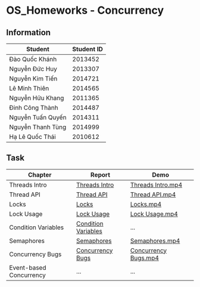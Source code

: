 # OS_Homeworks - Concurrency

## Information

Student | Student ID
--------|-----------
Đào Quốc Khánh | 2013452
Nguyễn Đức Huy | 2013307
Nguyễn Kim Tiến | 2014721
Lê Minh Thiên | 2014565
Nguyễn Hữu Khang | 2011365
Đinh Công Thành | 2014487
Nguyễn Tuấn Quyến | 2014311
Nguyễn Thanh Tùng | 2014999
Hạ Lê Quốc Thái | 2010612

## Task

Chapter | Report | Demo
--------|--------|-------
Threads Intro | [Threads Intro](https://drive.google.com/file/d/14zz_rek5jsBFqRO5GUWkW2b4Dng8mERj/view?usp=sharing) | [Threads Intro.mp4](https://drive.google.com/file/d/14zz_rek5jsBFqRO5GUWkW2b4Dng8mERj/view?usp=sharing)
Thread API | [Thread API](https://github.com/quockhanhdao/OS_Homeworks/files/8262220/Q.A.md) | [Thread API.mp4](https://drive.google.com/file/d/1wiBHZycks-uYEb_Dc_LZm_Pel9C1hyB2/view?usp=sharing)
Locks | [Locks](https://drive.google.com/file/d/1Y8SPXnEuBjmTbgmNAkJ5Eb_GlG2F6vzo/view?usp=sharing) | [Locks.mp4](https://drive.google.com/file/d/1IwlJNFoMS3705ufifeeVkHN7Ucy0Nn5X/view?usp=sharing)
Lock Usage | [Lock Usage](https://drive.google.com/file/d/1MWipR5YUIWpnjDGykkaxfDDXoP_43Lny/view?usp=sharing) | [Lock Usage.mp4](https://drive.google.com/file/d/1_o3WoZMXLxztINDHlMABT0inujdVEmft/view?usp=sharing)
Condition Variables | [Condition Variables](https://drive.google.com/file/d/16G1cmWuHRY4IbEgZjZdj4oK0-O2XlkLM/view?usp=sharing) | ...
Semaphores | [Semaphores](https://drive.google.com/file/d/1qYJsc7s6qIHhgFhCqU-5l1lpErwpiBWU/view?usp=sharing) | [Semaphores.mp4](https://drive.google.com/file/d/1QMllFqCTLXTbt3U4qz9xM0ezGdvylwEx/view?usp=sharing)
Concurrency Bugs | [Concurrency Bugs](https://drive.google.com/file/d/1VueB27IB3HBx0xmrto-CwqAnQMb2zFjP/view?usp=sharing) | [Concurrency Bugs.mp4](https://drive.google.com/file/d/14zz_rek5jsBFqRO5GUWkW2b4Dng8mERj/view?usp=sharing)
Event-based Concurrency | ... | ...
